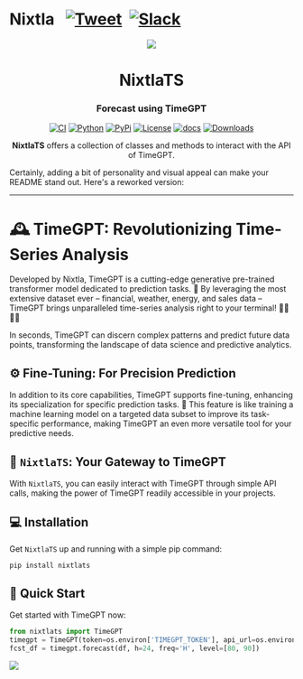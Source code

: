 # Nixtla &nbsp; [![Tweet](https://img.shields.io/twitter/url/http/shields.io.svg?style=social)](https://twitter.com/intent/tweet?text=Statistical%20Forecasting%20Algorithms%20by%20Nixtla%20&url=https://github.com/Nixtla/statsforecast&via=nixtlainc&hashtags=StatisticalModels,TimeSeries,Forecasting) &nbsp;[![Slack](https://img.shields.io/badge/Slack-4A154B?&logo=slack&logoColor=white)](https://join.slack.com/t/nixtlacommunity/shared_invite/zt-1pmhan9j5-F54XR20edHk0UtYAPcW4KQ)

<div align="center">
<img src="https://raw.githubusercontent.com/Nixtla/neuralforecast/main/nbs/imgs_indx/logo_mid.png">
<h1 align="center">NixtlaTS</h1>
<h3 align="center">Forecast using TimeGPT</h3>
    
[![CI](https://github.com/Nixtla/nixtlats/actions/workflows/ci.yaml/badge.svg?branch=main)](https://github.com/Nixtla/nixtlats/actions/workflows/ci.yaml)
[![Python](https://img.shields.io/pypi/pyversions/nixtlats)](https://pypi.org/project/nixtlats/)
[![PyPi](https://img.shields.io/pypi/v/nixtlats?color=blue)](https://pypi.org/project/nixtlats/)
[![License](https://img.shields.io/badge/License-Apache_2.0-blue.svg)](https://github.com/Nixtla/nixtlats/blob/main/LICENSE)
[![docs](https://img.shields.io/website-up-down-green-red/http/nixtla.github.io/nixtlats.svg?label=docs)](https://nixtla.github.io/nixtlats/)
[![Downloads](https://pepy.tech/badge/nixtlats)](https://pepy.tech/project/nixtlats)
    
**NixtlaTS** offers a collection of classes and methods to interact with the API of TimeGPT.
</div>

Certainly, adding a bit of personality and visual appeal can make your README stand out. Here's a reworked version:

---

# 🕰️ TimeGPT: Revolutionizing Time-Series Analysis

Developed by Nixtla, TimeGPT is a cutting-edge generative pre-trained transformer model dedicated to prediction tasks. 🚀 By leveraging the most extensive dataset ever – financial, weather, energy, and sales data – TimeGPT brings unparalleled time-series analysis right to your terminal! 👩‍💻👨‍💻

In seconds, TimeGPT can discern complex patterns and predict future data points, transforming the landscape of data science and predictive analytics.

## ⚙️ Fine-Tuning: For Precision Prediction

In addition to its core capabilities, TimeGPT supports fine-tuning, enhancing its specialization for specific prediction tasks. 🎯 This feature is like training a machine learning model on a targeted data subset to improve its task-specific performance, making TimeGPT an even more versatile tool for your predictive needs.

## 🔄 `NixtlaTS`: Your Gateway to TimeGPT

With `NixtlaTS`, you can easily interact with TimeGPT through simple API calls, making the power of TimeGPT readily accessible in your projects.

## 💻 Installation

Get `NixtlaTS` up and running with a simple pip command:

```python
pip install nixtlats
```

## 🎈 Quick Start

Get started with TimeGPT now:

```python
from nixtlats import TimeGPT
timegpt = TimeGPT(token=os.environ['TIMEGPT_TOKEN'], api_url=os.environ['TIMEGPT_API_URL'])
fcst_df = timegpt.forecast(df, h=24, freq='H', level=[80, 90])
```

![](./nbs/img/forecast_readme.png)